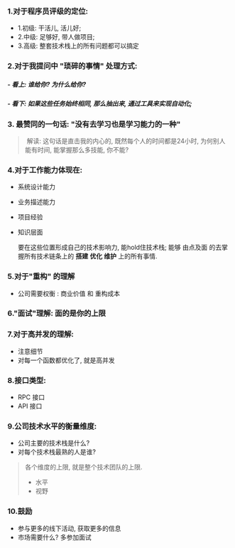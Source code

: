 ### 1.对于程序员评级的定位:

- 1.初级:  干活儿, 活儿好;
- 2.中级:  足够好, 带人做项目;
- 3.高级:  整套技术栈上的所有问题都可以搞定

### 2.对于我提问中 "琐碎的事情" 处理方式:

##### - 看上:  谁给你? 为什么给你?

##### - 看下:  如果这些任务始终相同, 那么抽出来, 通过工具来实现自动化;

### 3. 最赞同的一句话:  "没有去学习也是学习能力的一种"

> ​	解读: 这句话是直击我的内心的, 既然每个人的时间都是24小时, 为何别人能有时间, 能掌握那么多技能, 你不能? 

### 4.对于工作能力体现在:

- 系统设计能力

- 业务描述能力

- 项目经验

- 知识层面

  要在这些位置形成自己的技术影响力, 能hold住技术栈; 能够 由点及面 的去掌握所有技术链条上的 **搭建**  **优化**  **维护** 上的所有事情.

### 5.对于"重构" 的理解

- 公司需要权衡 :  商业价值 和 重构成本

### 6."面试"理解:  面的是你的上限

### 7.对于高并发的理解: 

- 注意细节
- 对每一个函数都优化了, 就是高并发

### 8.接口类型:

- RPC 接口
- API 接口

### 9.公司技术水平的衡量维度:

- 公司主要的技术栈是什么? 
- 对每个技术栈最熟的人是谁?

> 各个维度的上限, 就是整个技术团队的上限. 
>
> - 水平
> - 视野

### 10.鼓励

- 参与更多的线下活动, 获取更多的信息
- 市场需要什么? 多参加面试

